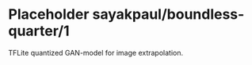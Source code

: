 # Placeholder sayakpaul/boundless-quarter/1
TFLite quantized GAN-model for image extrapolation.

<!-- dataset: Multiple -->
<!-- module-type: image-style-transfer -->
<!-- network-architecture: Other -->
<!-- fine-tunable: false -->
<!-- license: Apache-2.0 -->
